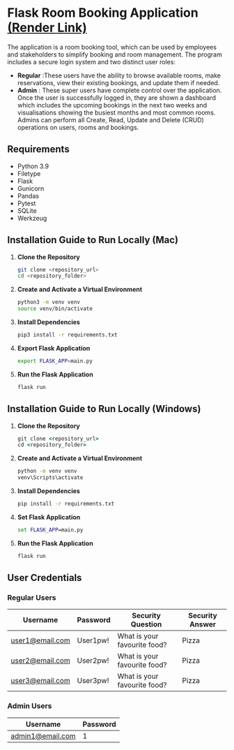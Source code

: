 # Flask Room Booking Application [(Render Link)](https://room-booking-tool.onrender.com)
The application is a room booking tool, which can be used by employees and stakeholders to simplify booking and room management. The program includes a secure login system and two distinct user roles: 

- **Regular** :These users have the ability to browse available rooms, make reservations, view their existing bookings, and update them if needed.
- **Admin** : These super users have complete control over the application. Once the user is successfully logged in, they are shown a dashboard which includes the upcoming bookings in the next two weeks and visualisations showing the busiest months and most common rooms. Admins can perform all Create, Read, Update and Delete (CRUD) operations on users, rooms and bookings. 


## Requirements

- Python 3.9
- Filetype
- Flask
- Gunicorn
- Pandas
- Pytest
- SQLite
- Werkzeug

## Installation Guide to Run Locally (Mac)

1. **Clone the Repository**  
   ```bash
   git clone <repository_url>
   cd <repository_folder>
2. **Create and Activate a Virtual Environment**
    ```bash
    python3 -m venv venv
    source venv/bin/activate
3. **Install Dependencies**
    ```bash
    pip3 install -r requirements.txt
4. **Export Flask Application**
    ```bash
    export FLASK_APP=main.py
5. **Run the Flask Application**
    ```bash
    flask run

## Installation Guide to Run Locally (Windows)

1. **Clone the Repository**  
   ```cmd
   git clone <repository_url>
   cd <repository_folder>
   ```
2. **Create and Activate a Virtual Environment**  
   ```cmd
   python -m venv venv
   venv\Scripts\activate
   ```
3. **Install Dependencies**  
   ```cmd
   pip install -r requirements.txt
   ```
4. **Set Flask Application**  
   ```cmd
   set FLASK_APP=main.py
   ```
5. **Run the Flask Application**  
   ```cmd
   flask run
   ```

## User Credentials

### Regular Users
| Username            | Password  | Security Question                | Security Answer |
|---------------------|-----------|-----------------------------------|-----------------|
| user1@email.com     | User1pw!  | What is your favourite food?     | Pizza           |
| user2@email.com     | User2pw!  | What is your favourite food?     | Pizza           |
| user3@email.com     | User3pw!  | What is your favourite food?     | Pizza           |

### Admin Users
| Username            | Password  |
|---------------------|-----------|
| admin1@email.com    | 1         |


    

